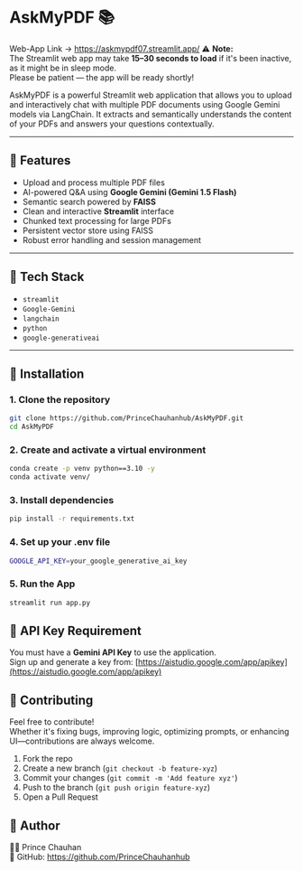 # AskMyPDF 📚

Web-App Link -> https://askmypdf07.streamlit.app/
⚠️ **Note:**  
The Streamlit web app may take **15–30 seconds to load** if it's been inactive, as it might be in sleep mode.  
Please be patient — the app will be ready shortly!

AskMyPDF is a powerful Streamlit web application that allows you to upload and interactively chat with multiple PDF documents using Google Gemini models via LangChain. It extracts and semantically understands the content of your PDFs and answers your questions contextually.

---

## 🔧 Features

- Upload and process multiple PDF files
- AI-powered Q&A using **Google Gemini (Gemini 1.5 Flash)**
- Semantic search powered by **FAISS**
- Clean and interactive **Streamlit** interface
- Chunked text processing for large PDFs
- Persistent vector store using FAISS
- Robust error handling and session management

---

## 🧩 Tech Stack

- `streamlit`
- `Google-Gemini`
- `langchain`
- `python`
- `google-generativeai`

---

## 🚀 Installation

### 1. Clone the repository

```bash
git clone https://github.com/PrinceChauhanhub/AskMyPDF.git
cd AskMyPDF
```
### 2. Create and activate a virtual environment

```bash
conda create -p venv python==3.10 -y
conda activate venv/
```

### 3. Install dependencies

```bash
pip install -r requirements.txt
```

### 4. Set up your .env file
```bash
GOOGLE_API_KEY=your_google_generative_ai_key
```

### 5. Run the App
```bash
streamlit run app.py
```


🔐 API Key Requirement
----------------------
You must have a **Gemini API Key** to use the application.  
Sign up and generate a key from: [https://aistudio.google.com/app/apikey](https://aistudio.google.com/app/apikey)


🤝 Contributing
---------------
Feel free to contribute!  
Whether it's fixing bugs, improving logic, optimizing prompts, or enhancing UI—contributions are always welcome.

1. Fork the repo
2. Create a new branch (`git checkout -b feature-xyz`)
3. Commit your changes (`git commit -m 'Add feature xyz'`)
4. Push to the branch (`git push origin feature-xyz`)
5. Open a Pull Request


🙋 Author
---------
👨‍💻 Prince Chauhan  
🔗 GitHub: https://github.com/PrinceChauhanhub

